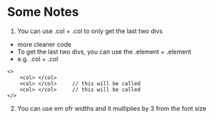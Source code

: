 # Some Notes
1. You can use .col + .col to only get the last two divs
- more cleaner code
- To get the last two divs, you can use the .element + .element
- e.g. .col + .col
```
<>
	<col> </col>
	<col> </col>     // this will be called
	<col> </col>     // this will be called
</>
```

2. You can use em ofr widths and it multiplies by 3 from the font size